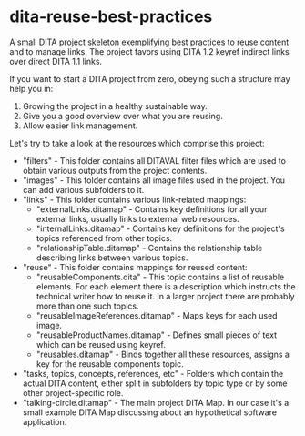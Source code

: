 # dita-reuse-best-practices
A small DITA project skeleton exemplifying best practices to reuse content and to manage links. The project favors using DITA 1.2 keyref indirect links over direct DITA 1.1 links.

If you want to start a DITA project from zero, obeying such a structure may help you in:

1. Growing the project in a healthy sustainable way.
2. Give you a good overview over what you are reusing. 
3. Allow easier link management.

Let's try to take a look at the resources which comprise this project:

- "filters" - This folder contains all DITAVAL filter files which are used to obtain various outputs from the project contents. 
- "images" - This folder contains all image files used in the project. You can add various subfolders to it.  
- "links" - This folder contains various link-related mappings: 
     - "externalLinks.ditamap" - Contains key definitions for all your external links, usually links to external web resources.
     - "internalLinks.ditamap" - Contains key definitions for the project's topics referenced from other topics.
     - "relationshipTable.ditamap" - Contains the relationship table describing links between various topics.
- "reuse" - This folder contains mappings for reused content:
    - "reusableComponents.dita" - This topic contains a list of reusable elements. For each element there is a description which instructs the technical writer how to reuse it. In a larger project there are probably more than one such topics.
    - "reusableImageReferences.ditamap" - Maps keys for each used image.
    - "reusableProductNames.ditamap" - Defines small pieces of text which can be reused using keyref.
    - "reusables.ditamap" - Binds together all these resources, assigns a key for the reusable components topic. 
- "tasks, topics, concepts, references, etc" - Folders which contain the actual DITA content, either split in subfolders by topic type or by some other project-specific role.
- "talking-circle.ditamap" - The main project DITA Map. In our case it's a small example DITA Map discussing about an hypothetical software application.
